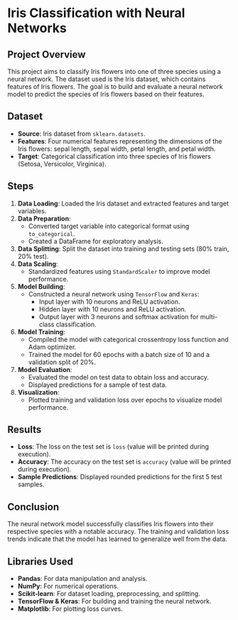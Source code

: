 # Iris Classification with Neural Networks

## Project Overview

This project aims to classify Iris flowers into one of three species using a neural network. The dataset used is the Iris dataset, which contains features of Iris flowers. The goal is to build and evaluate a neural network model to predict the species of Iris flowers based on their features.

## Dataset

- **Source**: Iris dataset from `sklearn.datasets`.
- **Features**: Four numerical features representing the dimensions of the Iris flowers: sepal length, sepal width, petal length, and petal width.
- **Target**: Categorical classification into three species of Iris flowers (Setosa, Versicolor, Virginica).

## Steps

1. **Data Loading**: Loaded the Iris dataset and extracted features and target variables.
2. **Data Preparation**:
   - Converted target variable into categorical format using `to_categorical`.
   - Created a DataFrame for exploratory analysis.
3. **Data Splitting**: Split the dataset into training and testing sets (80% train, 20% test).
4. **Data Scaling**:
   - Standardized features using `StandardScaler` to improve model performance.
5. **Model Building**:
   - Constructed a neural network using `TensorFlow` and `Keras`:
     - Input layer with 10 neurons and ReLU activation.
     - Hidden layer with 10 neurons and ReLU activation.
     - Output layer with 3 neurons and softmax activation for multi-class classification.
6. **Model Training**:
   - Compiled the model with categorical crossentropy loss function and Adam optimizer.
   - Trained the model for 60 epochs with a batch size of 10 and a validation split of 20%.
7. **Model Evaluation**:
   - Evaluated the model on test data to obtain loss and accuracy.
   - Displayed predictions for a sample of test data.
8. **Visualization**:
   - Plotted training and validation loss over epochs to visualize model performance.

## Results

- **Loss**: The loss on the test set is `loss` (value will be printed during execution).
- **Accuracy**: The accuracy on the test set is `accuracy` (value will be printed during execution).
- **Sample Predictions**: Displayed rounded predictions for the first 5 test samples.

## Conclusion

The neural network model successfully classifies Iris flowers into their respective species with a notable accuracy. The training and validation loss trends indicate that the model has learned to generalize well from the data.

## Libraries Used

- **Pandas**: For data manipulation and analysis.
- **NumPy**: For numerical operations.
- **Scikit-learn**: For dataset loading, preprocessing, and splitting.
- **TensorFlow & Keras**: For building and training the neural network.
- **Matplotlib**: For plotting loss curves.

